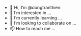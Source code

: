 - 👋 Hi, I’m @dongtranthien
- 👀 I’m interested in ...
- 🌱 I’m currently learning ...
- 💞️ I’m looking to collaborate on ...
- 📫 How to reach me ...

<!---
dongtranthien/dongtranthien is a ✨ special ✨ repository because its `README.md` (this file) appears on your GitHub profile.
You can click the Preview link to take a look at your changes.
--->
